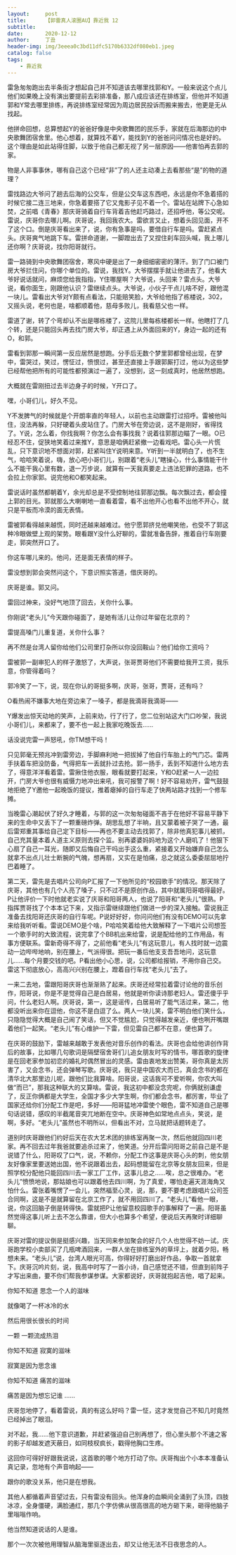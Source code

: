 ```yaml
---
layout:     post
title:      【郭雷真人滚圈AU】靠近我 12
subtitle:   
date:       2020-12-12
author:     丁丑
header-img: img/3eeea0c3bd11dfc5170b6332df080eb1.jpeg
catalog: false
tags:
    - 靠近我
---
```



雷急匆匆跑出去半条街才想起自己并不知道该去哪里找郭和Y。一般来说这个点儿他们如果晚上没有演出要提前去彩排准备，那八成应该还在排练室，但他并不知道郭和Y常去哪里排练，再说排练室经常因为周边居民投诉而搬来搬去，他更是无从找起。

他拼命回想，总算想起Y的爸爸好像是中央歌舞团的民乐手，家就在后海那边的中央歌舞团宿舍里。他心想着，就算找不着Y，能找到Y的爸爸问问情况也是好的。这个理由是如此站得住脚，以致于他自己都无视了另一层原因——他害怕再去郭的家。

物是人非事事休，哪有自己这个已经“非”了的人还主动凑上去看那些“是”的物的道理？

雷找路边大爷问了趟去后海的公交车，但是公交车这东西吧，永远是你不急着搭的时候它接二连三地来，你急着要搭了它又鬼影子见不着一个。雷站在站牌下心急如焚，之前唱《青春》那庆哥骑着自行车背着吉他赶巧路过，还招呼他，等公交呢。雷说，庆哥你去哪儿啊。庆哥说，我回我农大。雷欲言又止，想着头回见面，开不了这个口。倒是庆哥看出来了，说，你有急事是吗，要借自行车是吗。雷赶紧点头。庆哥爽气地跳下车。雷拼命道谢，一脚蹬出去了又捏住刹车回头喊，我上哪儿还你啊？庆哥说，找你阳哥就行。

雷一路骑到中央歌舞团宿舍，寒风中硬是出了一身细细密密的薄汗。到了门口被门房大爷拦住问，你哪个单位的。雷说，我找Y。大爷摆摆手就让他进去了，他看大爷好说话就问，麻烦您给我指指，Y住哪屋啊？大爷说，头回来？雷点头。大爷说，看你面生，刚跟他认识？雷继续点头。大爷说，小伙子干点儿啥不好，跟他混一块儿。雷看出大爷对Y颇有点看法，只能赔笑脸，大爷给他指了栋楼说，302，又摇头说，老何也是，啥都顺着他，慈母多败儿，我看慈父也一样。

雷道了谢，转了个弯却认不出是哪栋楼了，这院儿里每栋楼都长一样。他瞎打了几个转，还是只能回头再去找门房大爷，却正遇上从外面回来的Y，身边一起的还有O，和郭。

雷看到郭那一瞬间第一反应居然是想跑。分手后无数个梦里郭都曾经出现，在梦中，雷哭过，笑过，愣怔过，愤恨过，甚至还直接上手跟郭厮打过，他以为这些梦已经帮他把所有的可能性都预演过一遍了，没想到，这一刻成真时，他居然想跑。

大概就在雷刚扭过去半边身子的时候，Y开口了。

嘿，小哥们儿，好久不见。

Y不发脾气的时候就是个开朗率直的年轻人，以前也主动跟雷打过招呼。雷被他叫住，没法再躲，只好硬着头皮站住了。门房大爷在旁边说，这不是刚好，省得找了。Y说，怎么着，你找我啊？你怎么会有事找我？说着往郭那边瞄了一眼。O已经忍不住，促狭地笑着过来推Y，意思是咱俩赶紧撤一边看戏吧。雷心头一片慌乱，只下意识地不想面对郭，赶紧叫住Y说明来意。Y听到一半就明白了，也不生气，哈哈笑着说，嗨，放心吧小哥们儿，别跟着“老头儿”瞎操心，什么事情能干什么不能干我心里有数，退一万步说，就算有一天我真要走上违法犯罪的道路，也不会拉上你家郭。说完他和O都笑起来。

雷说话时虽然都朝着Y，余光却总是不受控制地往郭那边飘。每次飘过去，都会撞上郭的目光。郭就那么大喇喇地一直看着雷，看不出他开心也看不出他不开心，就只是平板而冷漠的面无表情。

雷被郭看得越来越慌，同时还越来越难过。他宁愿郭挤兑他嘲笑他，也受不了郭这种冷眼做壁上观的架势。眼看跟Y没什么好聊的，雷就准备告辞，推着自行车刚要走，郭突然开口了。

你这车哪儿来的。他问，还是面无表情的样子。

雷没想到郭会突然问这个，下意识照实答道，借庆哥的。

庆哥是谁。郭又问。

雷回过神来，没好气地顶了回去，关你什么事。

你刚说“老头儿”今天跟你碰面了，是她有活儿让你过年留在北京的？

雷提高嗓门儿重复道，关你什么事？

再不然是台湾人留你给他们公司里打杂所以你没回鞍山？他们给你工资吗？

雷被郭一副审犯人的样子激怒了，大声说，张哥贾哥他们不需要给我开工资，我乐意，你管得着吗？

郭冷笑了一下，说，现在你认的哥挺多啊，庆哥，张哥，贾哥，还有吗？

O看热闹不嫌事大地在旁边来了一嗓子，都是我滴哥我滴哥——

Y爆发出惊天动地的笑声，上前来劝，行了行了，您二位别站这大门口吵架，我说小哥们儿，来都来了，要不也一起上我家吃晚饭去……

话没说完雷一声怒吼，你TM想干吗！

只见郭毫无预兆冲到雷旁边，手脚麻利地一把拔掉了他自行车胎上的气门芯。雷两手扶着车把没防备，气得把车一丢就扑过去抢。郭一扬手，丢到不知道什么地方去了，得意洋洋看着雷。雷揪住他衣服，眼看就要打起来，Y和O赶紧一人一边拉开，门房大爷也很有威慑力地冲出来吼，我可报警了啊！好不容易劝开，雷气鼓鼓地拒绝了Y邀他一起晚饭的提议，推着瘪掉的自行车走了快两站路才找到一个修车摊。

当晚雷心潮起伏了好久才睡着，与郭的这一次匆匆碰面不吝于在他好不容易平静下来的生命中又丢下了一颗重磅炸弹。胡思乱想了半晌，且又蒙着被子哭了一通，最后雷郑重其事给自己定下目标——再也不要主动去找郭了，除非他真犯事儿被抓，自己充其量本着人道主义原则去探个监。别再婆婆妈妈地为这个人磨叽了！他狠下心扇了自己一耳光，随即又后悔自己干吗出手这么重，紧接着又开始嫌弃自己怎么就拿不出点儿壮士断腕的气魄，想再扇，又实在是怕痛，总之就这么委委屈屈地拧巴着睡了。

第二天，雷先是去唱片公司向P汇报了一下他所见的“校园歌手”的情况。那天除了庆哥，其他也有几个人亮了嗓子，只不过不是原创作品，其中就属阳哥唱得最好。P让他评价一下时他就老实说了庆哥和阳哥两人，也说了阳哥和“老头儿”很熟。P指挥贾哥找了个本本记下来，又指示雷继续跟他们做进一步的深入接触。雷说我正准备去找阳哥还庆哥的自行车呢。P说好好好，你问问他们有没有DEMO可以先拿来给我听听看。雷说DEMO是个啥，P哈哈笑着给他大致解释了一下唱片公司想签一个歌手时的大致流程，说完拿了个BB机出来给雷，说是配给他的工作用品，有事方便联系。雷新奇得不得了，之前他看“老头儿”有这玩意儿，有人找时就一边震动一边哔哔地响，别在腰上，气派得很。把玩一番后他支支吾吾地问，这玩意儿……每个月要交钱的吧。P看出他小心思，说，公司都给报销，不用你自己交。雷这下彻底放心，高高兴兴别在腰上，蹬着自行车找“老头儿”去了。

一来二去地，雷跟阳哥庆哥也渐渐熟了起来。庆哥还经常拉着雷讨论他的音乐创作，阳哥说，你是不是觉得自己是白居易，他就是听你读诗那老妇人。雷还傻乎乎问，什么老妇人啊。庆哥说，第一，这是谣传，白居易听了能气活过来，第二，他都没听出来你在逗他，你这不是白逗了么。两人一块儿笑，雷不明白他们笑什么，只隐隐觉得大概是自己闹了笑话，但又不觉尴尬，只觉得越发亲近，便也咧开嘴跟着他们一起笑。“老头儿”有心维护一下雷，但见雷自己都不在意，便也算了。

在庆哥的鼓励下，雷越来越敢于发表他对音乐创作的看法。庆哥也会给他讲创作背后的故事，比如哪几句歌词是隔壁宿舍哥们儿追女朋友时写的情书，哪首歌的旋律是在回老家参加初恋的婚礼时偶然冒出的灵感。雷由衷地发出赞美，哥你真是太厉害了，又会念书，还会弹琴写歌。庆哥说，我只是中国农大而已，真会念书的都在清华北大那里边儿呢，跟他们比我算啥。阳哥说，这话我可不爱听啊，你农大叫做“而已”，那我这种联大的又算啥。雷说，我这初中都没念完呢，你俩就别谦虚了，反正你俩都是大学生，全国才多少大学生啊，你们都会念书，都厉害，毕业了国家还给你们分配工作是吧，多好——阳哥猛地冲雷使个眼色，雷不知道自己是哪句话说错，感叹的半截尾音突兀地断在空中。庆哥神色如常地点点头，笑说，是啊，多好。“老头儿”虽然也不明所以，但看出不对，立马就把话题转走了。

道别时庆哥跟他们约好后天在农大艺术团的排练室再聚一次，然后他就回四川老家。再不回去过年我爸就要追杀过来了，他笑道。分开后雷问阳哥之前自己是不是说错了什么，阳哥叹了口气，说，不赖你，分配工作这事是庆哥心头的刺，他女朋友好像家里要送她出国，他不说跟着出去，起码想能留在北京等女朋友回来，但是照学校分配他只能回四川去一家工厂工作，这事儿总之……唉，总之很难办。“老头儿”愤愤地说，那姑娘也可以跟着他去四川啊，为了真爱，哪怕走遍天涯海角又怕什么。雷张着嘴愣了一会儿，突然福至心灵，说，那，要不要考虑跟唱片公司签合同啊，这是不是就算留在北京工作了，就不用回四川了。“老头儿”看他一眼，说，你这回脑子倒是转得快。雷就把P让他留意校园歌手的事解释了一遍。阳哥虽然觉得这事儿听上去不怎么靠谱，但大小也算多个希望，便说后天再聚时详细聊聊。

庆哥对雷的提议倒是挺感兴趣，当天同来参加聚会的好几个人也觉得不妨一试。庆哥跑学校小卖部买了几瓶啤酒回来，一群人坐在排练室外的草坪上，就着夕阳，畅想未来。“老头儿”说，台湾人眼光可高，你得好好打磨出好作品，争取一首就拿下。庆哥沉吟片刻，说，我高中时写了一首小诗，自己感觉还不错，但直到前阵子才写出来曲，要不你们帮我参谋参谋。大家都说好，庆哥就抱起吉他，唱了起来。

你知不知道  思念一个人的滋味

就像喝了一杯冰冷的水

然后用很长很长的时间

一颗  一颗流成热泪

你知不知道  寂寞的滋味

寂寞是因为思念谁

你知不知道  痛苦的滋味

痛苦是因为想忘记谁
……

庆哥忽地停了，看着雷说，真的有这么好吗？雷一怔，这才发觉自己不知几时竟然已经掉出了眼泪。

对不起，我……他下意识道歉，并赶紧强迫自己别再想了，但心里头那个不速之客的影子却越发遮天蔽日，如同枝杈疯长，戳得他胸口生疼。

这回你可得好好跟我说说，这首歌的哪个地方打动了你。庆哥掏出个小本本准备认真记录，忽地有个声音响起——

跟你的歌没关系，他只是在想我。

其他人都循着声音望过去，只有雷没有回头。他浑身的血瞬间全涌到了头顶，四肢冰凉，全身僵硬，满脸通红，那几个字仿佛从很高很高的地方砸下来，砸得他脑子里嗡嗡作响。

他当然知道说话的人是谁。

那个一次次被他用理智从脑海里驱逐出去，却又让他无法不日夜思念的人。
